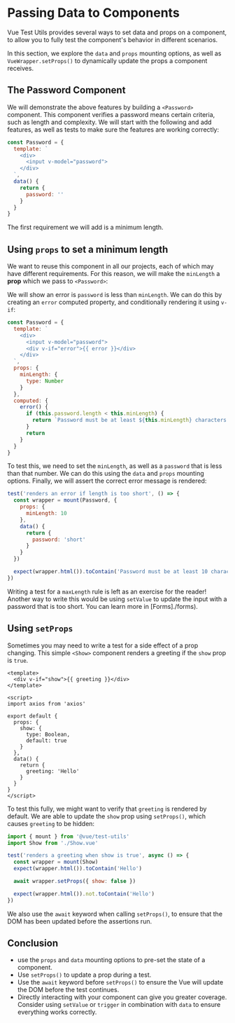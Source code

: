# Passing Data to Components

Vue Test Utils provides several ways to set data and props on a component, to allow you to fully test the component's behavior in different scenarios.

In this section, we explore the `data` and `props` mounting options, as well as `VueWrapper.setProps()` to dynamically update the props a component receives.

## The Password Component

We will demonstrate the above features by building a `<Password>` component. This component verifies a password means certain criteria, such as length and complexity. We will start with the following and add features, as well as tests to make sure the features are working correctly:

```js
const Password = {
  template: `
    <div>
      <input v-model="password">
    </div>
  `,
  data() {
    return {
      password: ''
    }
  }
}
```

The first requirement we will add is a minimum length.

## Using `props` to set a minimum length

We want to reuse this component in all our projects, each of which may have different requirements. For this reason, we will make the `minLength` a **prop** which we pass to `<Password>`:

We will show an error is `password` is less than `minLength`. We can do this by creating an `error` computed property, and conditionally rendering it using `v-if`:

```js
const Password = {
  template: `
    <div>
      <input v-model="password">
      <div v-if="error">{{ error }}</div>
    </div>
  `,
  props: {
    minLength: {
      type: Number
    }
  },
  computed: {
    error() {
      if (this.password.length < this.minLength) {
        return `Password must be at least ${this.minLength} characters.`
      }
      return
    }
  }
}
```

To test this, we need to set the `minLength`, as well as a `password` that is less than that number. We can do this using the `data` and `props` mounting options. Finally, we will assert the correct error message is rendered:

```js
test('renders an error if length is too short', () => {
  const wrapper = mount(Password, {
    props: {
      minLength: 10
    },
    data() {
      return {
        password: 'short'
      }
    }
  })

  expect(wrapper.html()).toContain('Password must be at least 10 characters')
})
```

Writing a test for a `maxLength` rule is left as an exercise for the reader! Another way to write this would be using `setValue` to update the input with a password that is too short. You can learn more in [Forms]./forms). 

## Using `setProps`

Sometimes you may need to write a test for a side effect of a prop changing. This simple `<Show>` component renders a greeting if the `show` prop is `true`. 

```vue
<template>
  <div v-if="show">{{ greeting }}</div>
</template>

<script>
import axios from 'axios'

export default {
  props: {
    show: {
      type: Boolean,
      default: true
    }
  },
  data() {
    return {
      greeting: 'Hello'
    }
  }
}
</script>
```

To test this fully, we might want to verify that `greeting` is rendered by default. We are able to update the `show` prop using `setProps()`, which causes `greeting` to be hidden:

```js
import { mount } from '@vue/test-utils'
import Show from './Show.vue'

test('renders a greeting when show is true', async () => {
  const wrapper = mount(Show)
  expect(wrapper.html()).toContain('Hello')

  await wrapper.setProps({ show: false })

  expect(wrapper.html()).not.toContain('Hello')
})
```

We also use the `await` keyword when calling `setProps()`, to ensure that the DOM has been updated before the assertions run.

## Conclusion

- use the `props` and `data` mounting options to pre-set the state of a component.
- Use `setProps()` to update a prop during a test.
- Use the `await` keyword before `setProps()` to ensure the Vue will update the DOM before the test continues.
- Directly interacting with your component can give you greater coverage. Consider using `setValue` or `trigger` in combination with `data` to ensure everything works correctly.
